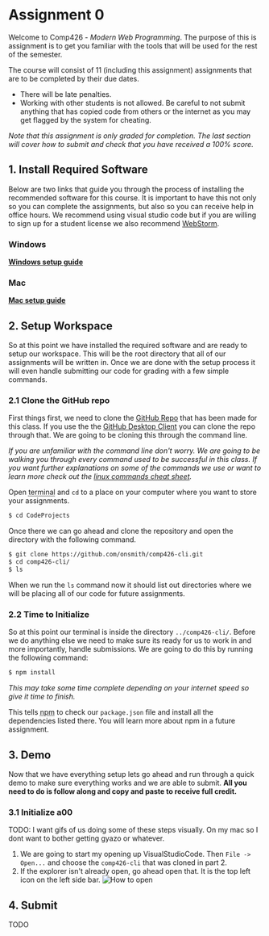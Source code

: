 

  
    
# Assignment 0      
 Welcome to Comp426 - *Modern Web Programming*. The purpose of this is assignment is to get you familiar with the tools that will be used for the rest of the semester.       
      
The course will consist of 11 (including this assignment) assignments that are to be completed by their due dates.       
- There will be late penalties.      
- Working with other students is not allowed. Be careful to not submit anything that has copied code from others or the internet as you may get flagged by the system for cheating.       
      
*Note that this assignment is only graded for completion. The last section will cover how to submit and check that you have received a 100% score.*   
   
 ## 1. Install Required Software      
 
 Below are two links that guide you through the process of installing the recommended software for this course. It is important to have this not only so you can complete the assignments, but also so you can receive help in office hours. We recommend using visual studio code but if you are willing to sign up for a student license we also recommend [WebStorm](https://www.jetbrains.com/webstorm/).    
      
### Windows    
 **[Windows setup guide](resources/a00/software-pc)**    
 ### Mac    
 **[Mac setup guide](resources/a00/software-mac)**   
 
## 2. Setup Workspace
  So at this point we have installed the required software and are ready to setup our workspace. This will be the root directory that all of our assignments will be written in. Once we are done with the setup process it will even handle submitting our code for grading with a few simple commands.  
  
### 2.1 Clone the GitHub repo  
  
First things first, we need to clone the [GitHub Repo](https://github.com/onsmith/comp426-cli) that has been made for this class. If you use the the [GitHub Desktop Client](https://desktop.github.com/) you can clone the repo through that. We are going to be cloning this through the command line.   
  
*If you are unfamiliar with the command line don't worry. We are going to be walking you through every command used to be successful in this class. If you want further explanations on some of the commands we use or want to learn more check out the [linux commands cheat sheet](https://www.linuxtrainingacademy.com/linux-commands-cheat-sheet/).*  
  
Open <abbr title="Powershell on windows">terminal</abbr> and `cd` to a place on your computer where you want to store your assignments.
```bash  
$ cd CodeProjects  
```  
Once there we can go ahead and clone the repository and open the directory with the following command.  
```bash  
$ git clone https://github.com/onsmith/comp426-cli.git  
$ cd comp426-cli/  
$ ls  
```  
When we run the `ls` command now it should list out directories where we will be placing all of our code for future assignments.   
  
### 2.2 Time to Initialize  
  
So at this point our terminal is inside the directory `../comp426-cli/`. Before we do anything else we need to make sure its ready for us to work in and more importantly, handle submissions. We are going to do this by running the following command:  
```bash  
$ npm install  
```  
*This may take some time complete depending on your internet speed so give it time to finish.*  
  
This tells <abbr title="Node Package Manager">npm</abbr> to check our `package.json` file and install all the dependencies listed there. You will learn more about npm in a future assignment.  
  
## 3. Demo 

Now that we have everything setup lets go ahead and run through a quick demo to make sure everything works and we are able to submit. **All you need to do is follow along and copy and paste to receive full credit.**

### 3.1 Initialize a00
TODO: I want gifs of us doing some of these steps visually. On my mac so I dont want to bother getting gyazo or whatever.

1. We are going to start my opening up VisualStudioCode. Then `File -> Open...` and choose the `comp426-cli` that was cloned in part 2.
2. If the explorer isn't already open, go ahead open that. It is the top left icon on the left side bar. ![How to open](https://raw.githubusercontent.com/cgburgess/comp426-md/master/assignments/resources/a00/open-explorer.png)

## 4. Submit    
 TODO
